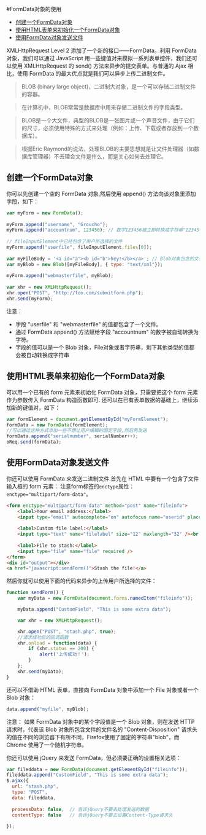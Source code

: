 #FormData对象的使用

- [创建一个FormData对象](#创建一个formdata对象)
- [使用HTML表单来初始化一个FormData对象](#使用html表单来初始化一个formdata对象)
- [使用FormData对象发送文件](#使用formdata对象发送文件)

XMLHttpRequest Level 2 添加了一个新的接口——FormData。利用 FormData 对象，我们可以通过 JavaScript 用一些键值对来模拟一系列表单控件，我们还可以使用 XMLHttpRequest 的 send() 方法来异步的提交表单。与普通的 Ajax 相比，使用 FormData 的最大优点就是我们可以异步上传二进制文件。

> BLOB (binary large object)，二进制大对象，是一个可以存储二进制文件的容器。

> 在计算机中，BLOB常常是数据库中用来存储二进制文件的字段类型。

> BLOB是一个大文件，典型的BLOB是一张图片或一个声音文件，由于它们的尺寸，必须使用特殊的方式来处理（例如：上传、下载或者存放到一个数据库）。

> 根据Eric Raymond的说法，处理BLOB的主要思想就是让文件处理器（如数据库管理器）不去理会文件是什么，而是关心如何去处理它。

## 创建一个FormData对象

你可以先创建一个空的 FormData 对象,然后使用 append() 方法向该对象里添加字段，如下：

```javascript
var myForm = new FormData();
 
myForm.append("username", "Groucho");
myForm.append("accountnum", 123456); // 数字123456被立即转换成字符串"123456"
 
// fileInputElement中已经包含了用户所选择的文件
myForm.append("userfile", fileInputElement.files[0]);
 
var myFileBody = '<a id="a"><b id="b">hey!</b></a>'; // Blob对象包含的文件内容
var myBlob = new Blob([myFileBody], { type: "text/xml"});
 
myForm.append("webmasterfile", myBlob);
 
var xhr = new XMLHttpRequest();
xhr.open("POST", "http://foo.com/submitform.php");
xhr.send(myForm);
```

注意：
- 字段 "userfile" 和 "webmasterfile" 的值都包含了一个文件。
- 通过 FormData.append() 方法赋给字段 "accountnum" 的数字被自动转换为字符。
- 字段的值可以是一个 Blob 对象，File对象或者字符串，剩下其他类型的值都会被自动转换成字符串

## 使用HTML表单来初始化一个FormData对象
可以用一个已有的 form 元素来初始化 FormData 对象，只需要把这个 form 元素作为参数传入 FormData 构造函数即可.
还可以在已有表单数据的基础上，继续添加新的键值对，如下：

```javascript
var formElement = document.getElementById("myFormElement");
formData = new FormData(formElement);
//可以通过这种方式添加一些不想让用户编辑的固定字段,然后再发送
formData.append("serialnumber", serialNumber++);
oReq.send(formData);
```

## 使用FormData对象发送文件

你还可以使用 FormData 来发送二进制文件.首先在 HTML 中要有一个包含了文件输入框的 form 元素：
注意form标签的`enctype`属性：`enctype="multipart/form-data"`。

```html
<form enctype="multipart/form-data" method="post" name="fileinfo">
	<label>Your email address:</label>
	<input type="email" autocomplete="on" autofocus name="userid" placeholder="email" required size="32" maxlength="64" /><br />
	
	<label>Custom file label:</label>
	<input type="text" name="filelabel" size="12" maxlength="32" /><br />
	
	<label>File to stash:</label>
	<input type="file" name="file" required />
</form>
<div id="output"></div>
<a href="javascript:sendForm()">Stash the file!</a>
```

然后你就可以使用下面的代码来异步的上传用户所选择的文件：

```javascript
function sendForm() {
	var myData = new FormData(document.forms.namedItem("fileinfo"));

	myData.append("CustomField", "This is some extra data");

	var xhr = new XMLHttpRequest();

	xhr.open("POST", "stash.php", true);
	//请求成功后的回调函数
	xhr.onload = function(data) {
		if (xhr.status == 200) {
			alert('上传成功！');
		}
	};
	xhr.send(myData);
}
```

还可以不借助 HTML 表单，直接向 FormData 对象中添加一个 File 对象或者一个 Blob 对象：

``` javascript
data.append("myfile", myBlob);
```

注意：
如果 FormData 对象中的某个字段值是一个 Blob 对象，则在发送 HTTP 请求时，代表该 Blob 对象所包含文件的文件名的 "Content-Disposition" 请求头的值在不同的浏览器下有所不同，Firefox使用了固定的字符串"blob"，而 Chrome 使用了一个随机字符串。

你还可以使用 jQuery 来发送 FormData，但必须要正确的设置相关选项：

``` javascript
var fileddata = new FormData(document.getElementById("fileinfo"));
fileddata.append("CustomField", "This is some extra data");
$.ajax({
  url: "stash.php",
  type: "POST",
  data: fileddata,
  
  processData: false,  // 告诉jQuery不要去处理发送的数据
  contentType: false   // 告诉jQuery不要去设置Content-Type请求头
  
});
```